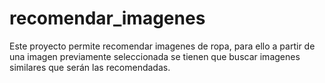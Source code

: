 # recomendar_imagenes
Este proyecto permite recomendar imagenes de ropa, para ello a partir de una imagen previamente seleccionada se tienen que buscar imagenes similares que serán las recomendadas.
